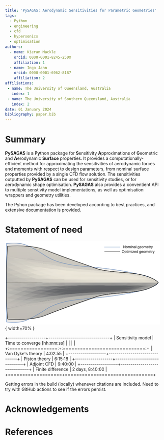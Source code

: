 ```yaml
---
title: 'PySAGAS: Aerodynamic Sensitivities for Parametric Geometries'
tags:
  - Python
  - engineering
  - cfd
  - hypersonics
  - optimisation
authors:
  - name: Kieran Mackle
    orcid: 0000-0001-8245-250X
    affiliation: 1
  - name: Ingo Jahn
    orcid: 0000-0001-6962-8187
    affiliation: 2
affiliations:
 - name: The University of Queensland, Australia
   index: 1
 - name: The University of Southern Queensland, Australia
   index: 2
date: 01 January 2024
bibliography: paper.bib
---
```



# Summary

**PySAGAS** is a **Py**thon package for **S**ensitivity **A**pproximations of **G**eometric and **A**erodynamic **Surface** properties. 
It provides a computationally-efficient method for approximating the sensitivities of aerodynamic forces and moments with respect to design parameters, from nominal surface properties provided by a single CFD flow solution.
The sensitivities outputted by **PySAGAS** can be used for sensitivity studies, or for aerodynamic shape optimisation.
**PySAGAS** also provides a conventient API to multiple senstivity model implementations, as well as optimisation wrappers and geometry utilities.

The Pyhon package has been developed according to best practices, and extensive documentation is provided.

# Statement of need

![Shape optimised hypersonic waverider using *PySAGAS*.](vd-optimised-outlined.png){ width=70% }

+-------------------+-------------------------------+
| Sensitivity model | Time to converge [hh:mm:ss]   |
|                   |                               |
+:=================:+:=============================:+
| Van Dyke's theory |           4:02:55             |
+-------------------+-------------------------------+
| Piston theory     |           6:15:18             |
+-------------------+-------------------------------+
| Adjoint CFD       |           6:40:00             |
+-------------------+-------------------------------+
| Finite difference |       2 days, 8:40:00         |
+===================+===============================+

Getting errors in the build (locally) whenever citations are included. Need to try with GitHub actions to see if the errors persist.

<!-- PySAGAS paper [@MackleShapeOpt] -->



# Acknowledgements



# References
